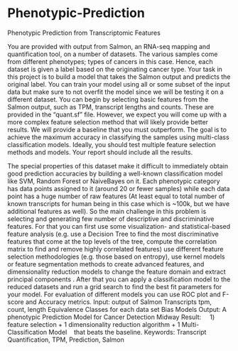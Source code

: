 # Phenotypic-Prediction
Phenotypic Prediction from Transcriptomic Features 

You are provided with output from Salmon, an RNA-seq mapping and quantification tool, on a number of datasets. The various samples come from different phenotypes; types of cancers in this case. Hence, each dataset is given a label based on the originating cancer type. Your task in this project is to build a model that takes the Salmon output and predicts the original label. You can train your model using all or some subset of the input data but make sure to not overfit the model since we will be testing it on a different dataset. You can begin by selecting basic features from the Salmon output, such as TPM, transcript lengths and counts. These are provided in the “quant.sf” file. However, we expect you will come up with a more complex feature selection method that will likely provide better results. We will provide a baseline that you must outperform. The goal is to achieve the maximum accuracy in classifying the samples using multi-class classification models. Ideally, you should test multiple feature selection methods and models. Your report should include all the results. 

The special properties of this dataset make it difficult to immediately obtain good prediction accuracies by building a well-known classification model like SVM, Random Forest or NaiveBayes on it. Each phenotypic category has data points assigned to it (around 20 or fewer samples) while each data point has a huge number of raw features (At least equal to total number of known transcripts for human being in this case which is ~100k, but we have additional features as well). So the main challenge in this problem is selecting and generating few number of descriptive and discriminative features. For that you can first use some visualization- and statistical-based feature analysis (e.g. use a Decision Tree to find the most discriminative features that come at the top levels of the tree, compute the correlation matrix to find and remove highly correlated features) use different feature selection methodologies (e.g. those based on entropy), use kernel models or feature segmentation methods to create advanced features, and dimensionality reduction models to change the feature domain and extract principal components . After that you can apply a classification model to the reduced datasets and run a grid search to find the best fit parameters for your model. For evaluation of different models you can use ROC plot and F-score and Accuracy metrics.
Input: output of Salmon 
Transcripts tpm, count, length
Equivalence Classes for each data set
Bias Models
Output: A phenotypic Prediction Model for Cancer Detection
Midway Result:
    1) feature selection + 1 dimensionality reduction algorithm + 1 Multi-Classification Model 
   that beats the baseline.
Keywords: Transcript Quantification, TPM, Prediction, Salmon
